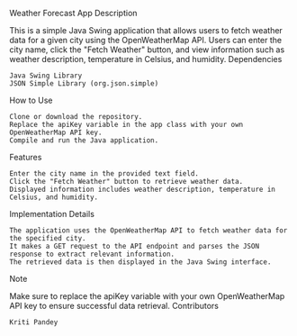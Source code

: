 Weather Forecast App
Description

This is a simple Java Swing application that allows users to fetch weather data for a given city using the OpenWeatherMap API. Users can enter the city name, click the "Fetch Weather" button, and view information such as weather description, temperature in Celsius, and humidity.
Dependencies

    Java Swing Library
    JSON Simple Library (org.json.simple)

How to Use

    Clone or download the repository.
    Replace the apiKey variable in the app class with your own OpenWeatherMap API key.
    Compile and run the Java application.

Features

    Enter the city name in the provided text field.
    Click the "Fetch Weather" button to retrieve weather data.
    Displayed information includes weather description, temperature in Celsius, and humidity.

Implementation Details

    The application uses the OpenWeatherMap API to fetch weather data for the specified city.
    It makes a GET request to the API endpoint and parses the JSON response to extract relevant information.
    The retrieved data is then displayed in the Java Swing interface.

Note

Make sure to replace the apiKey variable with your own OpenWeatherMap API key to ensure successful data retrieval.
Contributors

    Kriti Pandey

